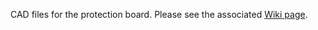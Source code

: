 CAD files for the protection board. Please see the associated [Wiki page](https://github.com/ehaag/TBP_Lighting/Wiki/CAD).

